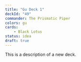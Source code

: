 ```yaml
---
title: "Gu Deck 1"
deckId: "49"
commander: The Prismatic Piper
colors: gu
cards:
    - Black Lotus
status: idea
draft: true
---
```


This is a description of a new deck.

